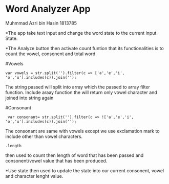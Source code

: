 # Word Analyzer App
Muhmmad Azri bin Hasin 1813785

*The app take text input and change the word state to the current input State.

*The Analyze button then activate count funtion that its functionalities is to count the vowel, consonent and total word.

#Vowels

```
var vowels = str.split('').filter(c => ['a','e','i', 'o','u'].includes(c)).join('');
```

The string passed will split into array which the passed to array filter function. Include araay function the will return only vowel character and joined into string again


#Consonant

```
 var consonant= str.split('').filter(c => !['a','e','i', 'o','u'].includes(c)).join('');
 ```
 The consonant are same with vowels except we use exclamation mark to include other than vowel characters.
 
 ```
 .length
 ```
 then used to count then length of word that has been passed and consonent/vowel value that has been produced.
 
 *Use state then used to update the state into our current consonent, vowel and character lenght value. 
 
